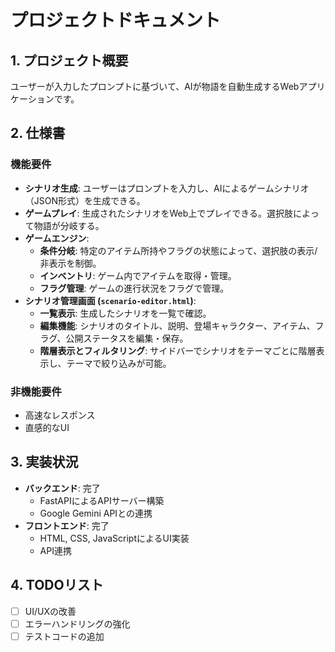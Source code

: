 # プロジェクトドキュメント

## 1. プロジェクト概要

ユーザーが入力したプロンプトに基づいて、AIが物語を自動生成するWebアプリケーションです。

## 2. 仕様書

### 機能要件

- **シナリオ生成**: ユーザーはプロンプトを入力し、AIによるゲームシナリオ（JSON形式）を生成できる。
- **ゲームプレイ**: 生成されたシナリオをWeb上でプレイできる。選択肢によって物語が分岐する。
- **ゲームエンジン**: 
    - **条件分岐**: 特定のアイテム所持やフラグの状態によって、選択肢の表示/非表示を制御。
    - **インベントリ**: ゲーム内でアイテムを取得・管理。
    - **フラグ管理**: ゲームの進行状況をフラグで管理。
- **シナリオ管理画面 (`scenario-editor.html`)**:
    - **一覧表示**: 生成したシナリオを一覧で確認。
    - **編集機能**: シナリオのタイトル、説明、登場キャラクター、アイテム、フラグ、公開ステータスを編集・保存。
    - **階層表示とフィルタリング**: サイドバーでシナリオをテーマごとに階層表示し、テーマで絞り込みが可能。

### 非機能要件

- 高速なレスポンス
- 直感的なUI

## 3. 実装状況

- **バックエンド**: 完了
    - FastAPIによるAPIサーバー構築
    - Google Gemini APIとの連携
- **フロントエンド**: 完了
    - HTML, CSS, JavaScriptによるUI実装
    - API連携

## 4. TODOリスト

- [ ] UI/UXの改善
- [ ] エラーハンドリングの強化
- [ ] テストコードの追加